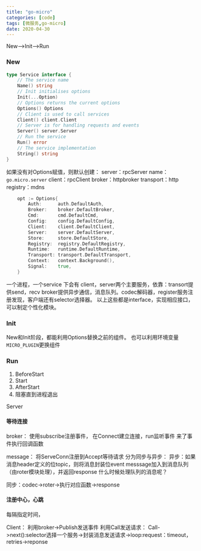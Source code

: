 ```yaml
---
title: "go-micro"
categories: [code]
tags: [微服务,go-micro]
date: 2020-04-30
---
```


New-->Init-->Run
### New
```go
type Service interface {
	// The service name
	Name() string
	// Init initialises options
	Init(...Option)
	// Options returns the current options
	Options() Options
	// Client is used to call services
	Client() client.Client
	// Server is for handling requests and events
	Server() server.Server
	// Run the service
	Run() error
	// The service implementation
	String() string
}
```

如果没有对Options赋值，则默认创建：
server：rpcServer
name：`go.micro.server`
client：rpcClient
broker：httpbroker
transport：http
registry：mdns

```go
	opt := Options{
		Auth:      auth.DefaultAuth,
		Broker:    broker.DefaultBroker,
		Cmd:       cmd.DefaultCmd,
		Config:    config.DefaultConfig,
		Client:    client.DefaultClient,
		Server:    server.DefaultServer,
		Store:     store.DefaultStore,
		Registry:  registry.DefaultRegistry,
		Runtime:   runtime.DefaultRuntime,
		Transport: transport.DefaultTransport,
		Context:   context.Background(),
		Signal:    true,
	}
```

一个进程，一个service 下会有 client，server两个主要服务，依靠：transort提供send，recv
broker提供异步通信，消息队列。codec解码器，register服务注册发现，客户端还有selector选择器。
以上这些都是interface，实现相应接口，可以制定个性化模块。


### Init
New和Init阶段，都能利用Options替换之前的组件。
也可以利用环境变量`MICRO_PLUGIN`更换组件

### Run
1. BeforeStart
2. Start
3. AfterStart
4. 阻塞直到进程退出

Server
#### 等待连接
broker：
使用subscribe注册事件，
在Connect建立连接，run监听事件
来了事件执行回调函数

message：
将ServeConn注册到Accept等待请求
分为同步与异步：
异步：如果消息header定义的位topic，则将消息封装位event messsage加入到消息队列（由roter模块处理），并返回response 
什么时候处理队列的消息呢？

同步：codec->roter->执行对应函数->response

#### 注册中心，心跳
每隔指定时间，

Client：
利用broker->Publish发送事件
利用Call发送请求：
Call->next():selector选择一个服务->封装消息发送请求->loop:request：timeout，retries->reponse

